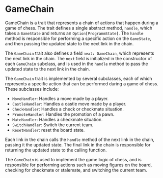 # GameChain

GameChain is a trait that represents a chain of actions that happen during a game of chess. The trait defines a single abstract method, `handle`, which takes a `GameState` and returns an `Option[ProgrammState]`. The `handle` method is responsible for performing a specific action on the `GameState`, and then passing the updated state to the next link in the chain.

The `GameChain` trait also defines a field `next: GameChain`, which represents the next link in the chain. The `next` field is initialized in the constructor of each `GameChain` subclass, and is used in the `handle` method to pass the updated state to the next link in the chain.

The `GameChain` trait is implemented by several subclasses, each of which represents a specific action that can be performed during a game of chess. These subclasses include:

- `MoveHandler`: Handles a move made by a player.
- `CastleHandler`: Handles a castle move made by a player.
- `CheckHandler`: Handles a check or checkmate situation.
- `PromoteHandler`: Handles the promotion of a pawn.
- `MateHandler`: Handles a checkmate situation.
- `SwitchHandler`: Switch the current team.
- `ResetHandler`: reset the board state.

Each link in the chain calls the `handle` method of the next link in the chain, passing it the updated state. The final link in the chain is responsible for returning the updated state to the calling function.

The `GameChain` is used to implement the game logic of chess, and is responsible for performing actions such as moving figures on the board, checking for checkmate or stalemate, and switching the current team.
